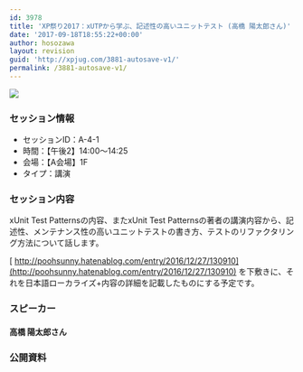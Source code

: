 ```yaml
---
id: 3978
title: 'XP祭り2017：xUTPから学ぶ、記述性の高いユニットテスト (高橋 陽太郎さん)'
date: '2017-09-18T18:55:22+00:00'
author: hosozawa
layout: revision
guid: 'http://xpjug.com/3881-autosave-v1/'
permalink: /3881-autosave-v1/
---
```


![](http://xpjug.com/wp-content/uploads/2017/08/xp2017-sessioin-a4-1.png)

### セッション情報

- セッションID：A-4-1
- 時間：【午後2】14:00～14:25
- 会場：【A会場】1F
- タイプ：講演

### セッション内容

xUnit Test Patternsの内容、またxUnit Test Patternsの著者の講演内容から、記述性、メンテナンス性の高いユニットテストの書き方、テストのリファクタリング方法について話します。

[ http://poohsunny.hatenablog.com/entry/2016/12/27/130910](http://poohsunny.hatenablog.com/entry/2016/12/27/130910) を下敷きに、それを日本語ローカライズ+内容の詳細を記載したものにする予定です。

### スピーカー

#### 高橋 陽太郎さん

### 公開資料

<script async="" class="speakerdeck-embed" data-id="70896fa54a1048179685358a2cc26b0f" data-ratio="1.33333333333333" src="//speakerdeck.com/assets/embed.js"></script>